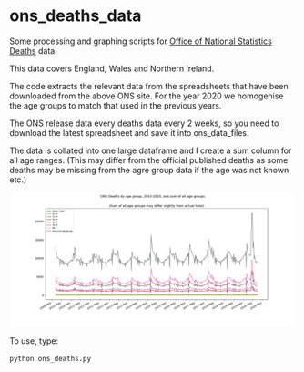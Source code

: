 # ons_deaths_data

Some processing and graphing scripts for [Office of National Statistics Deaths](https://www.ons.gov.uk/peoplepopulationandcommunity/birthsdeathsandmarriages/deaths/datasets/weeklyprovisionalfiguresondeathsregisteredinenglandandwales) data.

This data covers England, Wales and Northern Ireland.

The code extracts the relevant data from the spreadsheets that have been downloaded from the above ONS site. For the year 2020 we homogenise the age groups to match that used in the previous years.

The ONS release data every deaths data every 2 weeks, so you need to download the latest spreadsheet and save it into ons_data_files.

The data is collated into one large dataframe and I create a sum column for all age ranges.
(This may differ from the official published deaths as some deaths may be missing from the agre group data if the age was not known etc.)

![Graph of Deaths 2010-2020](ONS_2010_2020_deaths_by_age.png)

To use, type:
```python
python ons_deaths.py
```
